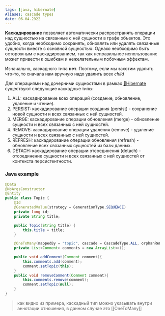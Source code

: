 ```yaml
---
tags: [java, hibernate] 
Aliases: cascade types
date: 06-04-2022
---
```


**Каскадирование** позволяет автоматически распространять операции над сущностью на связанные с ней сущности в графе объектов. Это удобно, когда необходимо сохранять, обновлять или удалять связанные сущности вместе с основной сущностью. Однако необходимо быть осторожным с каскадированием, так как неправильное использование может привести к ошибкам и нежелательным побочным эффектам.

Изначально, каскадного типа **нет**. Поэтому, если мы захотим удалить что-то, то сначала нам вручную надо удалить всех *child*

Для операциями над дочерними сущностями в рамках [📙Hibernate](📙Hibernate.md) существуют следующие каскадные типы:
1.  ALL: каскадирование всех операций (создание, обновление, удаление и чтение).
2.  PERSIST: каскадирование операции создания (persist) - сохранение новой сущности и всех связанных с ней сущностей.
3.  MERGE: каскадирование операции обновления (merge) - обновление сущности и всех связанных с ней сущностей.
4.  REMOVE: каскадирование операции удаления (remove) - удаление сущности и всех связанных с ней сущностей.
5.  REFRESH: каскадирование операции обновления (refresh) - обновление всех связанных сущностей из базы данных.
6.  DETACH: каскадирование операции отсоединения (detach) - отсоединение сущности и всех связанных с ней сущностей от контекста персистентности.

### Java example
```java
@Data
@NoArgsConstructor
@Entity
public class Topic {
    @Id
    @GeneratedValue(strategy = GenerationType.SEQUENCE)
    private long id;
    private String title;

    public Topic(String title) {
        this.title = title;
    }

    @OneToMany(mappedBy = "topic", cascade = CascadeType.ALL, orphanRemoval = true)
    private List<Comment> comments = new ArrayList<>();

    public void addComment(Comment comment){
        this.comments.add(comment);
        comment.setTopic(this);
    }
    public void removeComment(Comment comment){
        this.comments.remove(comment);
        comment.setTopic(null);
    }
}

```


>как видно из примера, каскадный тип можно указывать внутри аннотации отношения, в данном случае это [[OneToMany]]

